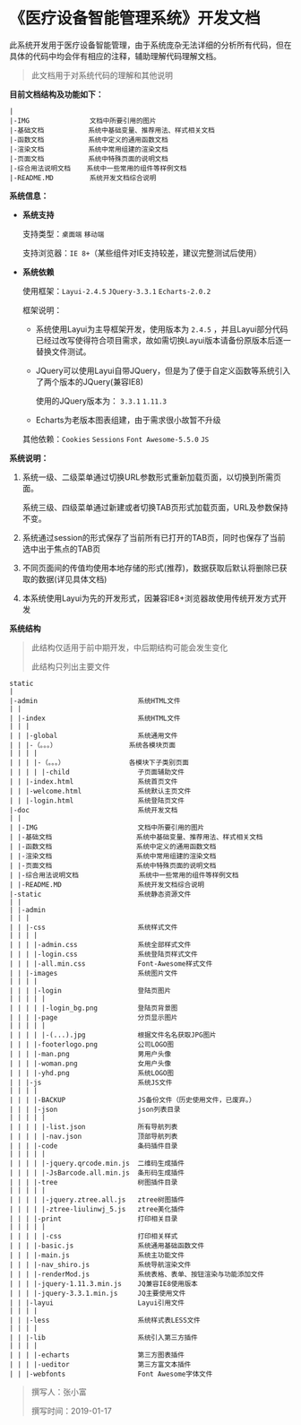 # 《医疗设备智能管理系统》开发文档

此系统开发用于医疗设备智能管理，由于系统庞杂无法详细的分析所有代码，但在具体的代码中均会伴有相应的注释，辅助理解代码理解文档。

> 此文档用于对系统代码的理解和其他说明

**目前文档结构及功能如下：**

```
|
|-IMG               文档中所要引用的图片
|-基础文档           系统中基础变量、推荐用法、样式相关文档
|-函数文档           系统中定义的通用函数文档
|-渲染文档           系统中常用组建的渲染文档
|-页面文档           系统中特殊页面的说明文档
|-综合用法说明文档    系统中一些常用的组件等样例文档
|-README.MD         系统开发文档综合说明
```

**系统信息：**

- **系统支持**

  支持类型：`桌面端` `移动端`

  支持浏览器：`IE 8+`（某些组件对IE支持较差，建议完整测试后使用）

- **系统依赖**

  使用框架：`Layui-2.4.5`  `JQuery-3.3.1` `Echarts-2.0.2`

  框架说明：

  - 系统使用Layui为主导框架开发，使用版本为 `2.4.5` ，并且Layui部分代码已经过改写使得符合项目需求，故如需切换Layui版本请备份原版本后逐一替换文件测试。

  - JQuery可以使用Layui自带JQuery，但是为了便于自定义函数等系统引入了两个版本的JQuery(兼容IE8)

    使用的JQuery版本为： `3.3.1`  `1.11.3`

  - Echarts为老版本图表组建，由于需求很小故暂不升级

  其他依赖：`Cookies` `Sessions` `Font Awesome-5.5.0` `JS`

**系统说明：**

1. 系统一级、二级菜单通过切换URL参数形式重新加载页面，以切换到所需页面。

   系统三级、四级菜单通过新建或者切换TAB页形式加载页面，URL及参数保持不变。

2. 系统通过session的形式保存了当前所有已打开的TAB页，同时也保存了当前选中出于焦点的TAB页

3. 不同页面间的传值均使用本地存储的形式(推荐)，数据获取后默认将删除已获取的数据(详见具体文档)

4. 本系统使用Layui为先的开发形式，因兼容IE8+浏览器故使用传统开发方式开发

**系统结构**

> 此结构仅适用于前中期开发，中后期结构可能会发生变化
>
> 此结构只列出主要文件

```
static
|
|-admin                         系统HTML文件
| |
| |-index                       系统HTML文件
| | |
| | |-global                    系统通用文件
| | |-（。。。）                  系统各模块页面
| | | |
| | | |-（。。。）                各模块下子类别页面
| | | | |-child                 子页面辅助文件
| | |-index.html                系统首页文件
| | |-welcome.html              系统默认主页文件
| | |-login.html                系统登陆页文件
|-doc                           系统开发文档
| |
| |-IMG                         文档中所要引用的图片
| |-基础文档                     系统中基础变量、推荐用法、样式相关文档
| |-函数文档                     系统中定义的通用函数文档
| |-渲染文档                     系统中常用组建的渲染文档
| |-页面文档                     系统中特殊页面的说明文档
| |-综合用法说明文档               系统中一些常用的组件等样例文档
| |-README.MD                   系统开发文档综合说明
|-static                        系统静态资源文件
| |
| |-admin
| | |
| | |-css                       系统样式文件
| | | |
| | | |-admin.css               系统全部样式文件
| | | |-login.css               系统登陆页样式文件
| | | |-all.min.css             Font-Awesome样式文件
| | |-images                    系统图片文件
| | | |
| | | |-login                   登陆页图片
| | | | |
| | | | |-login_bg.png          登陆页背景图
| | | |-page                    分页显示图片
| | | | |
| | | | |-(...).jpg             根据文件名名获取JPG图片
| | | |-footerlogo.png          公司LOGO图
| | | |-man.png                 男用户头像
| | | |-woman.png               女用户头像
| | | |-yhd.png                 系统LOGO图
| | |-js                        系统JS文件
| | | |
| | | |-BACKUP                  JS备份文件（历史使用文件，已废弃。）
| | | |-json                    json列表目录
| | | | |
| | | | |-list.json             所有导航列表
| | | | |-nav.json              顶部导航列表
| | | |-code                    条码插件目录
| | | | |
| | | | |-jquery.qrcode.min.js  二维码生成插件
| | | | |-JsBarcode.all.min.js  条形码生成插件
| | | |-tree                    树图插件目录
| | | | |
| | | | |-jquery.ztree.all.js   ztree树图插件
| | | | |-ztree-liulinwj_5.js   ztree美化插件
| | | |-print                   打印相关目录
| | | | |
| | | | |-css                   打印相关样式
| | | |-basic.js                系统通用基础函数文件
| | | |-main.js                 系统主功能文件
| | | |-nav_shiro.js            系统导航渲染文件
| | | |-renderMod.js            系统表格、表单、按钮渲染与功能添加文件
| | | |-jquery-1.11.3.min.js    JQ兼容IE8使用版本
| | | |-jquery-3.3.1.min.js     JQ主要使用文件
| | |-layui                     Layui引用文件
| | | |
| | |-less                      系统样式表LESS文件
| | | |
| | |-lib                       系统引入第三方插件
| | | |
| | | |-echarts                 第三方图表插件
| | | |-ueditor                 第三方富文本插件
| | |-webfonts                  Font Awesome字体文件
```

> 撰写人：张小富
>
> 撰写时间：2019-01-17
